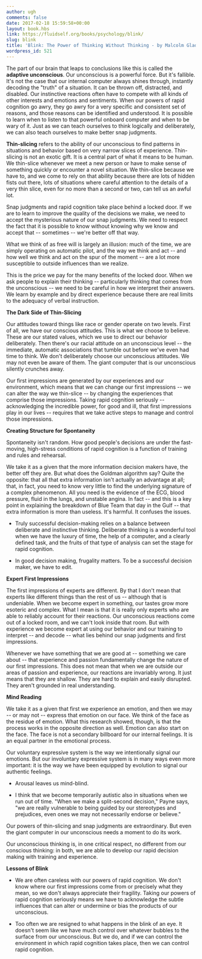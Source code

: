 ```yaml
---
author: ugh
comments: false
date: 2017-02-18 15:59:58+00:00
layout: book.hbs
link: https://fluidself.org/books/psychology/blink/
slug: blink
title: 'Blink: The Power of Thinking Without Thinking - by Malcolm Gladwell'
wordpress_id: 521
---
```


The part of our brain that leaps to conclusions like this is called the **adaptive unconscious**. Our unconscious is a powerful force. But it's fallible. It's not the case that our internal computer always shines through, instantly decoding the "truth" of a situation. It can be thrown off, distracted, and disabled. Our instinctive reactions often have to compete with all kinds of other interests and emotions and sentiments. When our powers of rapid cognition go awry, they go awry for a very specific and consistent set of reasons, and those reasons can be identified and understood. It is possible to learn when to listen to that powerful onboard computer and when to be wary of it. Just as we can teach ourselves to think logically and deliberately, we can also teach ourselves to make better snap judgments.

**Thin-slicing** refers to the ability of our unconscious to find patterns in situations and behavior based on very narrow slices of experience. Thin-slicing is not an exotic gift. It is a central part of what it means to be human. We thin-slice whenever we meet a new person or have to make sense of something quickly or encounter a novel situation. We thin-slice because we have to, and we come to rely on that ability because there are lots of hidden fists out there, lots of situations where careful attention to the details of a very thin slice, even for no more than a second or two, can tell us an awful lot.

Snap judgments and rapid cognition take place behind a locked door. If we are to learn to improve the quality of the decisions we make, we need to accept the mysterious nature of our snap judgments. We need to respect the fact that it is possible to know without knowing why we know and accept that -- sometimes -- we're better off that way.

What we think of as free will is largely an illusion: much of the time, we are simply operating on automatic pilot, and the way we think and act -- and how well we think and act on the spur of the moment -- are a lot more susceptible to outside influences than we realize.

This is the price we pay for the many benefits of the locked door. When we ask people to explain their thinking -- particularly thinking that comes from the unconscious -- we need to be careful in how we interpret their answers. We learn by example and by direct experience because there are real limits to the adequacy of verbal instruction.

**The Dark Side of Thin-Slicing**

Our attitudes toward things like race or gender operate on two levels. First of all, we have our conscious attitudes. This is what we choose to believe. These are our stated values, which we use to direct our behavior deliberately. Then there's our racial attitude on an unconscious level -- the immediate, automatic associations that tumble out before we've even had time to think. We don't deliberately choose our unconscious attitudes. We may not even be aware of them. The giant computer that is our unconscious silently crunches away.

Our first impressions are generated by our experiences and our environment, which means that we can change our first impressions -- we can alter the way we thin-slice -- by changing the experiences that comprise those impressions. Taking rapid cognition seriously -- acknowledging the incredible power, for good and ill, that first impressions play in our lives -- requires that we take active steps to manage and control those impressions.

**Creating Structure for Spontaneity**

Spontaneity isn't random. How good people's decisions are under the fast-moving, high-stress conditions of rapid cognition is a function of training and rules and rehearsal.

We take it as a given that the more information decision makers have, the better off they are. But what does the Goldman algorithm say? Quite the opposite: that all that extra information isn't actually an advantage at all; that, in fact, you need to know very little to find the underlying signature of a complex phenomenon. All you need is the evidence of the ECG, blood pressure, fluid in the lungs, and unstable angina. In fact -- and this is a key point in explaining the breakdown of Blue Team that day in the Gulf -- that extra information is more than useless. It's harmful. It confuses the issues.

- Truly successful decision-making relies on a balance between deliberate and instinctive thinking. Deliberate thinking is a wonderful tool when we have the luxury of time, the help of a computer, and a clearly defined task, and the fruits of that type of analysis can set the stage for rapid cognition.

- In good decision making, frugality matters. To be a successful decision maker, we have to edit.

**Expert First Impressions**

The first impressions of experts are different. By that I don't mean that experts like different things than the rest of us -- although that is undeniable. When we become expert in something, our tastes grow more esoteric and complex. What I mean is that it is really only experts who are able to reliably account for their reactions. Our unconscious reactions come out of a locked room, and we can't look inside that room. But with experience we become expert at using our behavior and our training to interpret -- and decode -- what lies behind our snap judgments and first impressions.

Whenever we have something that we are good at -- something we care about -- that experience and passion fundamentally change the nature of our first impressions. This does not mean that when we are outside our areas of passion and experience, our reactions are invariably wrong. It just means that they are shallow. They are hard to explain and easily disrupted. They aren't grounded in real understanding.

**Mind Reading**

We take it as a given that first we experience an emotion, and then we may -- or may not -- express that emotion on our face. We think of the face as the residue of emotion. What this research showed, though, is that the process works in the opposite direction as well. Emotion can also start on the face. The face is not a secondary billboard for our internal feelings. It is an equal partner in the emotional process.

Our voluntary expressive system is the way we intentionally signal our emotions. But our involuntary expressive system is in many ways even more important: it is the way we have been equipped by evolution to signal our authentic feelings.

- Arousal leaves us mind-blind.

- I think that we become temporarily autistic also in situations when we run out of time. "When we make a split-second decision," Payne says, "we are really vulnerable to being guided by our stereotypes and prejudices, even ones we may not necessarily endorse or believe."

Our powers of thin-slicing and snap judgments are extraordinary. But even the giant computer in our unconscious needs a moment to do its work.

Our unconscious thinking is, in one critical respect, no different from our conscious thinking: in both, we are able to develop our rapid decision making with training and experience.

**Lessons of Blink**

- We are often careless with our powers of rapid cognition. We don't know where our first impressions come from or precisely what they mean, so we don't always appreciate their fragility. Taking our powers of rapid cognition seriously means we have to acknowledge the subtle influences that can alter or undermine or bias the products of our unconscious.

- Too often we are resigned to what happens in the blink of an eye. It doesn't seem like we have much control over whatever bubbles to the surface from our unconscious. But we do, and if we can control the environment in which rapid cognition takes place, then we can control rapid cognition.

